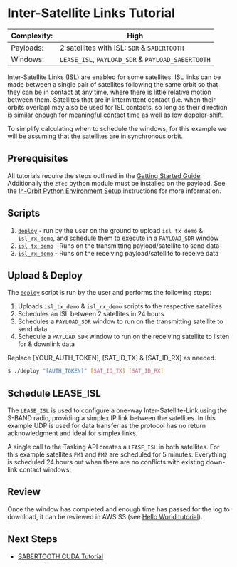 # Inter-Satellite Links Tutorial

|Complexity:|High|
|-|-|
|Payloads:|2 satellites with ISL: `SDR` & `SABERTOOTH`|
|Windows:|`LEASE_ISL`, `PAYLOAD_SDR` & `PAYLOAD_SABERTOOTH`|


Inter-Satellite Links (ISL) are enabled for some satellites. ISL links can be made between a single pair of satellites following the same orbit so that they can be in contact at any time, where there is little relative motion between them. Satellites that are in intermittent contact (i.e. when their orbits overlap) may also be used for ISL contacts, so long as their direction is similar enough for meaningful contact time as well as low doppler-shift.


To simplify calculating when to schedule the windows, for this example we will be assuming that the satellites are in synchronous orbit.


## Prerequisites

All tutorials require the steps outlined in the [Getting Started Guide](../../GettingStarted.md). Additionally the `zfec` python module must be installed on the payload. See the [In-Orbit Python Environment Setup
](../../dev-env/in-orbit/) instructions for more information.


## Scripts

1. [`deploy`](https://github.com/nsat/space-services-user-guide/blob/main/tutorials/isl/deploy) - run by the user on the ground to upload `isl_tx_demo` & `isl_rx_demo`, and schedule them to execute in a `PAYLOAD_SDR` window
1. [`isl_tx_demo`](https://github.com/nsat/space-services-user-guide/blob/main/tutorials/isl/isl_tx_demo) - Runs on the transmitting payload/satellite to send data
1. [`isl_rx_demo`](https://github.com/nsat/space-services-user-guide/blob/main/tutorials/isl/isl_rx_demo) - Runs on the receiving payload/satellite to receive data


## Upload & Deploy

The [`deploy`](https://github.com/nsat/space-services-user-guide/blob/main/tutorials/isl/deploy) script is run by the user and performs the following steps:

1. Uploads `isl_tx_demo` & `isl_rx_demo` scripts to the respective satellites
1. Schedules an ISL between 2 satellites in 24 hours
1. Schedules a `PAYLOAD_SDR` window to run on the transmitting satellite to send data
1. Schedule a `PAYLOAD_SDR` window to run on the receiving satellite to listen for & downlink data


<aside class="notice">Replace [YOUR_AUTH_TOKEN], [SAT_ID_TX] & [SAT_ID_RX] as needed.</aside>

```bash
$ ./deploy "[AUTH_TOKEN]" [SAT_ID_TX] [SAT_ID_RX]
```


## Schedule LEASE_ISL

The `LEASE_ISL` is used to configure a one-way Inter-Satellite-Link using the S-BAND radio, providing a simplex IP link between the satellites. In this example UDP is used for data transfer as the protocol has no return acknowledgment and ideal for simplex links.

A single call to the Tasking API creates a `LEASE_ISL` in both satellites. For this example satellites `FM1` and `FM2` are scheduled for 5 minutes. Everything is scheduled 24 hours out when there are no conflicts with existing down-link contact windows.


## Review

Once the window has completed and enough time has passed for the log to download, it can be reviewed in AWS S3 (see [Hello World tutorial](../hello_world/#review)).



## Next Steps

 - [SABERTOOTH CUDA Tutorial](../cuda/) 

